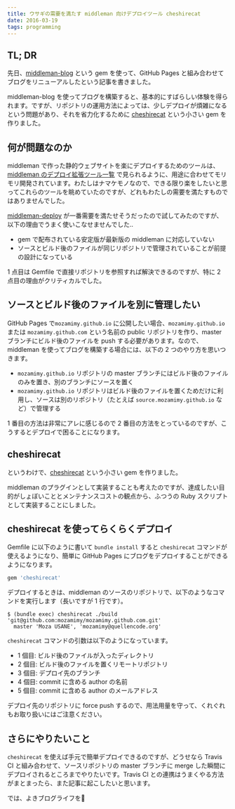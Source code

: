 ```yaml
---
title: ウサギの需要を満たす middleman 向けデプロイツール cheshirecat
date: 2016-03-19
tags: programming
---
```


## TL; DR

先日、[middleman-blog](https://github.com/middleman/middleman-blog) という gem を使って、GitHub Pages と組み合わせてブログをリニューアルしたという記事を書きました。

middleman-blog を使ってブログを構築すると、基本的にすばらしい体験を得られます。ですが、リポジトリの運用方法によっては、少しデプロイが煩雑になるという問題があり、それを省力化するために [cheshirecat](https://github.com/mozamimy/cheshirecat) という小さい gem を作りました。

## 何が問題なのか

middleman で作った静的ウェブサイトを楽にデプロイするためのツールは、[middleman のデプロイ拡張ツール一覧](https://directory.middlemanapp.com/#/extensions/deployment) で見られるように、用途に合わせてモリモリ開発されています。わたしはナマケモノなので、できる限り楽をしたいと思ってこれらのツールを眺めていたのですが、どれもわたしの需要を満たすものではありませんでした。

[middleman-deploy](https://github.com/middleman-contrib/middleman-deploy) が一番需要を満たせそうだったので試してみたのですが、以下の理由でうまく使いこなせませんでした..

- gem で配布されている安定版が最新版の middleman に対応していない
- ソースとビルド後のファイルが同じリポジトリで管理されていることが前提の設計になっている

1 点目は Gemfile で直接リポジトリを参照すれば解決できるのですが、特に 2 点目の理由がクリティカルでした。

## ソースとビルド後のファイルを別に管理したい

GitHub Pages で`mozamimy.github.io` に公開したい場合、`mozamimy.github.io` または `mozamimy.github.com` という名前の public リポジトリを作り、master ブランチにビルド後のファイルを push する必要があります。なので、middleman を使ってブログを構築する場合には、以下の 2 つのやり方を思いつきます。

- `mozamimy.github.io` リポジトリの master ブランチにはビルド後のファイルのみを置き、別のブランチにソースを置く
- `mozamimy.github.io` リポジトリはビルド後のファイルを置くためだけに利用し、ソースは別のリポジトリ（たとえば `source.mozamimy.github.io` など）で管理する

1 番目の方法は非常にアレに感じるので 2 番目の方法をとっているのですが、こうするとデプロイで困ることになります。

## cheshirecat

というわけで、[cheshirecat](https://github.com/mozamimy/cheshirecat) という小さい gem を作りました。

middleman のプラグインとして実装することも考えたのですが、達成したい目的がしょぼいこととメンテナンスコストの観点から、ふつうの Ruby スクリプトとして実装することにしました。

## cheshirecat を使ってらくらくデプロイ

Gemfile に以下のように書いて `bundle install` すると `cheshirecat` コマンドが使えるようになり、簡単に GitHub Pages にブログをデプロイすることができるようになります。

```ruby
gem 'cheshirecat'
```

デプロイするときは、middleman のソースのリポジトリで、以下のようなコマンドを実行します（長いですが 1 行です）。

```
$ (bundle exec) cheshirecat ./build 'git@github.com:mozamimy/mozamimy.github.com.git'
  master 'Moza USANE', 'mozamimy@quellencode.org'
```

`cheshirecat` コマンドの引数は以下のようになっています。

- 1 個目: ビルド後のファイルが入ったディレクトリ
- 2 個目: ビルド後のファイルを置くリモートリポジトリ
- 3 個目: デプロイ先のブランチ
- 4 個目: commit に含める author の名前
- 5 個目: commit に含める author のメールアドレス

デプロイ先のリポジトリに force push するので、用法用量を守って、くれぐれもお取り扱いにはご注意ください。

## さらにやりたいこと

`cheshirecat` を使えば手元で簡単デプロイできるのですが、どうせなら Travis CI と組み合わせて、ソースリポジトリの master ブランチに merge した瞬間にデプロイされるところまでやりたいです。Travis CI との連携はうまくやる方法がまとまったら、また記事に起こしたいと思います。

では、よきブログライフを🐇
